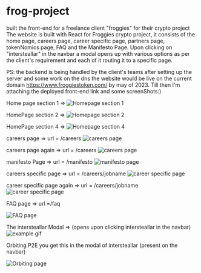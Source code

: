 # frog-project

built the front-end for a freelance client "froggies" for their crypto project
The website is built with React for Froggies crypto project, it consists of the home page, careers page, career specific page, partners page, tokenNomics page, FAQ and the Manifesto Page.
Upon clicking on "intersteallar" in the navbar a modal opens up with various options as per the client's requirement and each of it routing it to a specific page.

PS: the backend is being handled by the client's teams after setting up the server and some work on the dns the website would be live on the current domain https://www.froggiestoken.com/ by may of 2023.
Till then I'm attaching the deployed front-end link and some screenShots:)

Home page section 1 =>
![Homepage section 1](https://res.cloudinary.com/dqouqf5rl/image/upload/v1674814068/frogHome1_uoeue1.jpg)

HomePage section 2 =>
![Homepage section 2](https://res.cloudinary.com/dqouqf5rl/image/upload/v1674815068/homesec2_wwb3yr.jpg)

HomePage section 4 =>
![Homepage section 4](https://res.cloudinary.com/dqouqf5rl/image/upload/v1674815067/home4_v68um1.jpg)

careers page => url = /careers
![careers page](https://res.cloudinary.com/dqouqf5rl/image/upload/v1674815066/careers_uju68u.jpg)

careers page again => url = /careers
![careers page](https://res.cloudinary.com/dqouqf5rl/image/upload/v1674818823/carer2_sjrgiv.png)

manifesto Page => url = /manifesto
![manifesto page](https://res.cloudinary.com/dqouqf5rl/image/upload/v1674815063/manifesto_tops8z.jpg)

careers specific page => url = /careers/jobname
![career specific page](https://res.cloudinary.com/dqouqf5rl/image/upload/v1674815137/carerspec1_bovxkn.jpg)

career specific page again => url = /careers/jobname
![career specific page](https://res.cloudinary.com/dqouqf5rl/image/upload/v1674815138/carerspec2_lyiqsj.jpg)

FAQ page => url =/faq

![FAQ page](https://res.cloudinary.com/dqouqf5rl/image/upload/v1674815136/faq_zhfngj.jpg)

The intersteallar Modal => (opens upon clicking intersteallar in the navbar)
<img src="https://media.giphy.com/media/zw2zUjdRcdpKXdEMPP/giphy.gif" alt="example gif" title="intersteallar modal">

Orbiting P2E you get this in the modal of intersteallar (present on the navbar)

![Orbiting page](https://res.cloudinary.com/dqouqf5rl/image/upload/v1674815068/p2e_faapql.jpg)
